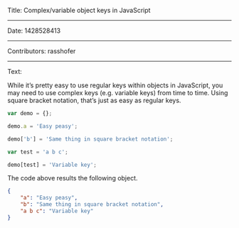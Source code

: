 Title: Complex/variable object keys in JavaScript

-----

Date: 1428528413

-----

Contributors: rasshofer

-----

Text:

While it’s pretty easy to use regular keys within objects in JavaScript, you may need to use complex keys (e.g. variable keys) from time to time. Using square bracket notation, that’s just as easy as regular keys.

```js
var demo = {};

demo.a = 'Easy peasy';

demo['b'] = 'Same thing in square bracket notation';

var test = 'a b c';

demo[test] = 'Variable key';
```

The code above results the following object.

```json
{
    "a": "Easy peasy",
    "b": "Same thing in square bracket notation",
    "a b c": "Variable key"
}
```
